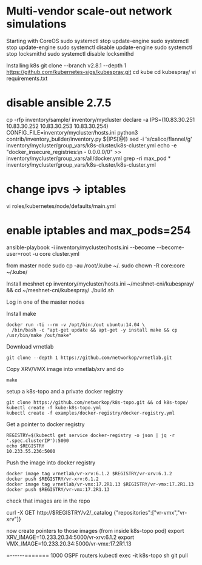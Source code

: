 # Multi-vendor scale-out network simulations

Starting with CoreOS
sudo systemctl stop update-engine
sudo systemctl stop update-engine
sudo systemctl disable update-engine
sudo systemctl stop  locksmithd
sudo systemctl disable  locksmithd


Installing k8s
git clone --branch v2.8.1 --depth 1  https://github.com/kubernetes-sigs/kubespray.git
cd kube
cd kubespray/
vi requirements.txt 
# disable ansible 2.7.5
cp -rfp inventory/sample/ inventory/mycluster
declare -a IPS=(10.83.30.251 10.83.30.252 10.83.30.253 10.83.30.254)
CONFIG_FILE=inventory/mycluster/hosts.ini python3 contrib/inventory_builder/inventory.py ${IPS[@]}
sed -i 's/calico/flannel/g' inventory/mycluster/group_vars/k8s-cluster/k8s-cluster.yml
echo -e "docker_insecure_registries:\n   - 0.0.0.0/0" >> inventory/mycluster/group_vars/all/docker.yml
grep -ri max_pod *
inventory/mycluster/group_vars/k8s-cluster/k8s-cluster.yml
# change ipvs -> iptables
vi roles/kubernetes/node/defaults/main.yml 
# enable iptables and max_pods=254
ansible-playbook -i inventory/mycluster/hosts.ini --become --become-user=root -u core cluster.yml

from master node
sudo cp -au /root/.kube ~/.
sudo chown -R core:core ~/.kube/


Install meshnet
cp inventory/mycluster/hosts.ini ~/meshnet-cni/kubespray/ && cd ~/meshnet-cni/kubespray/
./build.sh

Log in one of the master nodes

Install make

```
docker run -ti --rm -v /opt/bin:/out ubuntu:14.04 \
  /bin/bash -c "apt-get update && apt-get -y install make && cp /usr/bin/make /out/make"
```

Download vrnetlab

```
git clone --depth 1 https://github.com/networkop/vrnetlab.git
```

Copy XRV/VMX image into vrnetlab/xrv and do 

```
make
```

setup a k8s-topo and a private docker registry


```
git clone https://github.com/networkop/k8s-topo.git && cd k8s-topo/
kubectl create -f kube-k8s-topo.yml
kubectl create -f examples/docker-registry/docker-registry.yml
```

Get a pointer to docker registry

```
REGISTRY=$(kubectl get service docker-registry -o json | jq -r '.spec.clusterIP'):5000
echo $REGISTRY
10.233.55.236:5000
```

Push the image into docker registry

```
docker image tag vrnetlab/vr-xrv:6.1.2 $REGISTRY/vr-xrv:6.1.2
docker push $REGISTRY/vr-xrv:6.1.2
docker image tag vrnetlab/vr-vmx:17.2R1.13 $REGISTRY/vr-vmx:17.2R1.13
docker push $REGISTRY/vr-vmx:17.2R1.13
```

check that images are in the repo

curl -X GET http://$REGISTRY/v2/_catalog
{"repositories":["vr-vmx","vr-xrv"]}



now create pointers to those images (from inside k8s-topo pod)
export XRV_IMAGE=10.233.20.34:5000/vr-xrv:6.1.2
export VMX_IMAGE=10.233.20.34:5000/vr-vmx:17.2R1.13


















=------=======
1000 OSPF routers
kubectl exec -it k8s-topo sh
git pull

